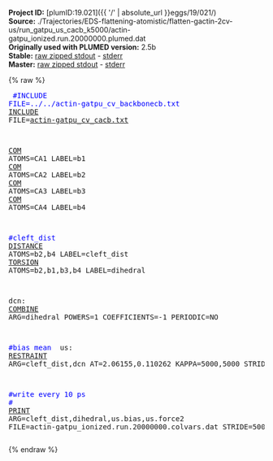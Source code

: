 **Project ID:** [plumID:19.021]({{ '/' | absolute_url }}eggs/19/021/)  
**Source:** ./Trajectories/EDS-flattening-atomistic/flatten-gactin-2cv-us/run_gatpu_us_cacb_k5000/actin-gatpu_ionized.run.20000000.plumed.dat  
**Originally used with PLUMED version:** 2.5b  
**Stable:** [raw zipped stdout](actin-gatpu_ionized.run.20000000.plumed.dat.plumed.stdout.txt.zip) - [stderr](actin-gatpu_ionized.run.20000000.plumed.dat.plumed.stderr)  
**Master:** [raw zipped stdout](actin-gatpu_ionized.run.20000000.plumed.dat.plumed_master.stdout.txt.zip) - [stderr](actin-gatpu_ionized.run.20000000.plumed.dat.plumed_master.stderr)  

{% raw %}<pre>
<span style="color:blue">#INCLUDE FILE=../../actin-gatpu_cv_backbonecb.txt</span>
<a href="https://plumed.github.io/doc-master/user-doc/html/_i_n_c_l_u_d_e.html">INCLUDE</a> FILE=<a href="actin-gatpu_cv_cacb.txt.html">actin-gatpu_cv_cacb.txt</a>

<a href="https://plumed.github.io/doc-master/user-doc/html/_c_o_m.html">COM</a> ATOMS=CA1 LABEL=b1
<a href="https://plumed.github.io/doc-master/user-doc/html/_c_o_m.html">COM</a> ATOMS=CA2 LABEL=b2
<a href="https://plumed.github.io/doc-master/user-doc/html/_c_o_m.html">COM</a> ATOMS=CA3 LABEL=b3
<a href="https://plumed.github.io/doc-master/user-doc/html/_c_o_m.html">COM</a> ATOMS=CA4 LABEL=b4

<span style="color:blue">#cleft_dist</span>
<a href="https://plumed.github.io/doc-master/user-doc/html/_d_i_s_t_a_n_c_e.html">DISTANCE</a> ATOMS=b2,b4 LABEL=cleft_dist
<a href="https://plumed.github.io/doc-master/user-doc/html/_t_o_r_s_i_o_n.html">TORSION</a> ATOMS=b2,b1,b3,b4 LABEL=dihedral

dcn: <a href="https://plumed.github.io/doc-master/user-doc/html/_c_o_m_b_i_n_e.html">COMBINE</a> ARG=dihedral POWERS=1 COEFFICIENTS=-1 PERIODIC=NO

<span style="color:blue">#bias mean </span>
us: <a href="https://plumed.github.io/doc-master/user-doc/html/_r_e_s_t_r_a_i_n_t.html">RESTRAINT</a> ARG=cleft_dist,dcn AT=2.06155,0.110262 KAPPA=5000,5000 STRIDE=2

<span style="color:blue">#write every 10 ps</span>
<span style="color:blue">#</span>
<a href="https://plumed.github.io/doc-master/user-doc/html/_p_r_i_n_t.html">PRINT</a> ARG=cleft_dist,dihedral,us.bias,us.force2 FILE=actin-gatpu_ionized.run.20000000.colvars.dat STRIDE=5000
</pre>{% endraw %}
